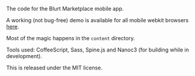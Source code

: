 The code for the Blurt Marketplace mobile app.

A working (not bug-free) demo is available for all mobile webkit browsers [here](http://blurt.maximeliron.com/marketplace/demo/).

Most of the magic happens in the `content` directory.

Tools used: CoffeeScript, Sass, Spine.js and Nanoc3 (for building while in development).
                                         
This is released under the MIT license.